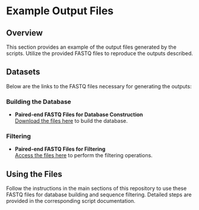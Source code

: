 # Example Output Files

## Overview
This section provides an example of the output files generated by the scripts. Utilize the provided FASTQ files to reproduce the outputs described.

## Datasets
Below are the links to the FASTQ files necessary for generating the outputs:

### Building the Database
- **Paired-end FASTQ Files for Database Construction**  
  [Download the files here](https://drive.google.com/drive/folders/1FygA_Pmb4dFSeW64ZSb_I8vfPy_t_4vA?usp=share_link) to build the database.

### Filtering
- **Paired-end FASTQ Files for Filtering**  
  [Access the files here](https://drive.google.com/drive/folders/1OIE8Eo4DndLyqIC4sEC3wgA7qC1vDo12?usp=share_link) to perform the filtering operations.

## Using the Files
Follow the instructions in the main sections of this repository to use these FASTQ files for database building and sequence filtering. Detailed steps are provided in the corresponding script documentation.
